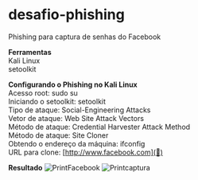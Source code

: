 # desafio-phishing
Phishing para captura de senhas do Facebook

**Ferramentas**  
Kali Linux  
setoolkit

**Configurando o Phishing no Kali Linux**  
Acesso root: sudo su  
Iniciando o setoolkit: setoolkit  
Tipo de ataque: Social-Engineering Attacks  
Vetor de ataque: Web Site Attack Vectors  
Método de ataque: Credential Harvester Attack Method  
Método de ataque: Site Cloner  
Obtendo o endereço da máquina: ifconfig  
URL para clone: [http://www.facebook.com](🔗)

**Resultado**
![PrintFacebook](https://user-images.githubusercontent.com/112781297/208775611-3c80a6c5-c3f9-4bed-a6d5-8f8de4688135.png)
![Printcaptura](https://user-images.githubusercontent.com/112781297/208775569-9727dc77-e24e-4825-92af-6cfc8befbfc2.png)
